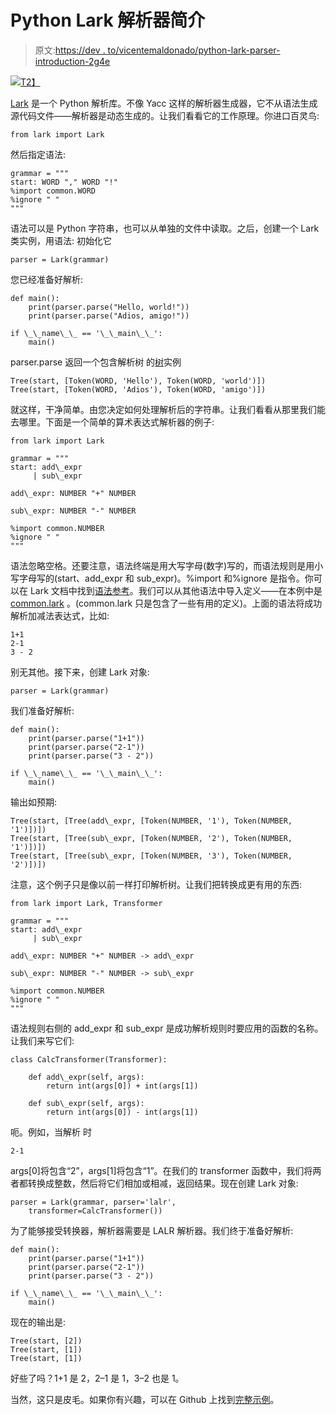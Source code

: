 # Python Lark 解析器简介

> 原文:[https://dev . to/vicentemaldonado/python-lark-parser-introduction-2g4e](https://dev.to/vicentemaldonado/python-lark-parser-introduction-2g4e)

[![](../Images/39d30a5f80771867cea2e606816e1b5e.png)T2】](https://res.cloudinary.com/practicaldev/image/fetch/s--yDuXZaLX--/c_limit%2Cf_auto%2Cfl_progressive%2Cq_auto%2Cw_880/https://cdn-images-1.medium.com/max/450/1%2A_GVVwTmMRDTKNhP4OlxG_g.jpeg)

[Lark](https://lark-parser.readthedocs.io/en/latest/) 是一个 Python 解析库。不像 Yacc 这样的解析器生成器，它不从语法生成源代码文件——解析器是动态生成的。让我们看看它的工作原理。你进口百灵鸟:

```
from lark import Lark 
```

然后指定语法:

```
grammar = """
start: WORD "," WORD "!"
%import common.WORD
%ignore " "
""" 
```

语法可以是 Python 字符串，也可以从单独的文件中读取。之后，创建一个 Lark 类实例，用语法:
初始化它

```
parser = Lark(grammar) 
```

您已经准备好解析:

```
def main():
    print(parser.parse("Hello, world!"))
    print(parser.parse("Adios, amigo!"))

if \_\_name\_\_ == '\_\_main\_\_':
    main() 
```

parser.parse 返回一个包含解析树
的[树](https://lark-parser.readthedocs.io/en/latest/classes/#tree)实例

```
Tree(start, [Token(WORD, 'Hello'), Token(WORD, 'world')])
Tree(start, [Token(WORD, 'Adios'), Token(WORD, 'amigo')]) 
```

就这样，干净简单。由您决定如何处理解析后的字符串。让我们看看从那里我们能去哪里。下面是一个简单的算术表达式解析器的例子:

```
from lark import Lark

grammar = """
start: add\_expr
     | sub\_expr

add\_expr: NUMBER "+" NUMBER

sub\_expr: NUMBER "-" NUMBER

%import common.NUMBER
%ignore " "
""" 
```

语法忽略空格。还要注意，语法终端是用大写字母(数字)写的，而语法规则是用小写字母写的(start、add_expr 和 sub_expr)。%import 和%ignore 是指令。你可以在 Lark 文档中找到[语法参考](https://lark-parser.readthedocs.io/en/latest/grammar/)。我们可以从其他语法中导入定义——在本例中是 [common.lark](https://github.com/lark-parser/lark/blob/master/lark/grammars/common.lark) 。(common.lark 只是包含了一些有用的定义)。上面的语法将成功解析加减法表达式，比如:

```
1+1
2-1
3 - 2 
```

别无其他。接下来，创建 Lark 对象:

```
parser = Lark(grammar) 
```

我们准备好解析:

```
def main():
    print(parser.parse("1+1"))
    print(parser.parse("2-1"))
    print(parser.parse("3 - 2"))    

if \_\_name\_\_ == '\_\_main\_\_':
    main() 
```

输出如预期:

```
Tree(start, [Tree(add\_expr, [Token(NUMBER, '1'), Token(NUMBER, '1')])])
Tree(start, [Tree(sub\_expr, [Token(NUMBER, '2'), Token(NUMBER, '1')])])
Tree(start, [Tree(sub\_expr, [Token(NUMBER, '3'), Token(NUMBER, '2')])]) 
```

注意，这个例子只是像以前一样打印解析树。让我们把转换成更有用的东西:

```
from lark import Lark, Transformer

grammar = """
start: add\_expr
     | sub\_expr

add\_expr: NUMBER "+" NUMBER -> add\_expr

sub\_expr: NUMBER "-" NUMBER -> sub\_expr

%import common.NUMBER
%ignore " "
""" 
```

语法规则右侧的 add_expr 和 sub_expr 是成功解析规则时要应用的函数的名称。让我们来写它们:

```
class CalcTransformer(Transformer):

    def add\_expr(self, args):
        return int(args[0]) + int(args[1])

    def sub\_expr(self, args):
        return int(args[0]) - int(args[1]) 
```

呃。例如，当解析
时

```
2-1 
```

args[0]将包含“2”，args[1]将包含“1”。在我们的 transformer 函数中，我们将两者都转换成整数，然后将它们相加或相减，返回结果。现在创建 Lark 对象:

```
parser = Lark(grammar, parser='lalr', 
    transformer=CalcTransformer()) 
```

为了能够接受转换器，解析器需要是 LALR 解析器。我们终于准备好解析:

```
def main():
    print(parser.parse("1+1"))
    print(parser.parse("2-1"))
    print(parser.parse("3 - 2"))

if \_\_name\_\_ == '\_\_main\_\_':
    main() 
```

现在的输出是:

```
Tree(start, [2])
Tree(start, [1])
Tree(start, [1]) 
```

好些了吗？1+1 是 2，2–1 是 1，3–2 也是 1。

当然，这只是皮毛。如果你有兴趣，可以在 Github 上找到[完整示例](https://github.com/Wurdlack/Medium/tree/master/lark_examples)。